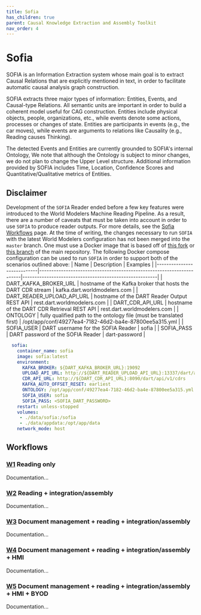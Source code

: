 ```yaml
---
title: Sofia
has_children: true
parent: Causal Knowledge Extraction and Assembly Toolkit
nav_order: 4
---
```

# Sofia

SOFIA is an Information Extraction system whose main goal is to extract Causal
Relations that are explicitly mentioned in text, in order to facilitate
automatic causal analysis graph construction.

SOFIA extracts three major types of information: Entities, Events, and
Causal-type Relations. All semantic units are important in order to build a
coherent model useful for CAG construction. Entities include physical objects,
people, organizations, etc., while events denote some actions, processes or
changes of state. Entities are participants in events (e.g., the car moves),
while events are arguments to relations like Causality (e.g., Reading causes
Thinking).

The detected Events and Entities are currently grounded to SOFIA's internal
Ontology, We note that although the Ontology is subject to minor changes, we do
not plan to change the Upper Level structure. Additional information provided by
SOFIA includes Time, Location, Confidence Scores and Quantitative/Qualitative
metrics of Entities.


## Disclaimer

Development of the `SOFIA` Reader ended before a few key features were
introduced to the World Modelers Machine Reading Pipeline. As a result, there
are a number of caveats that must be taken into account in order to use `SOFIA`
to produce reader outputs. For more details, see the [Sofia Workflows](sofia_workflows.html)
page.
At the time of writing, the changes necessary to run `SOFIA` with the latest World Modelers configuration has not been merged into the `master` branch. One must use a Docker image that is based off of [this fork](https://github.com/twosixlabs-dart/WM-src) or [this branch](TODO) of the main repository. The following Docker compose configuration can be used to run `SOFIA` in order to support both of the scenarios outlined above:
| Name                       | Description                                                          | Examples                                               |
|----------------------------|----------------------------------------------------------------------|--------------------------------------------------------|
| DART_KAFKA_BROKER_URL      | hostname of the Kafka broker that hosts the DART CDR stream          | kafka.dart.worldmodelers.com                           |
| DART_READER_UPLOAD_API_URL | hostname of the DART Reader Output REST API                          | rest.dart.worldmodelers.com                            |
| DART_CDR_API_URL           | hostname of the DART CDR Retrieval REST API                          | rest.dart.worldmodelers.com                            |
| ONTOLOGY                   | fully qualified path to the ontology file (must be translated first) | /opt/app/conf/49277ea4-7182-46d2-ba4e-87800ee5a315.yml |
| SOFIA_USER                 | DART username for the SOFIA Reader                                   | sofia                                                  |
| SOFIA_PASS                 | DART password of the SOFIA Reader                                    | dart-password                                          |


```yaml
  sofia:
    container_name: sofia
    image: sofia:latest
    environment:
      KAFKA_BROKER: ${DART_KAFKA_BROKER_URL}:19092
      UPLOAD_API_URL: http://${DART_READER_UPLOAD_API_URL}:13337/dart/api/v1/readers/upload
      CDR_API_URL: http://${DART_CDR_API_URL}:8090/dart/api/v1/cdrs
      KAFKA_AUTO_OFFSET_RESET: earliest
      ONTOLOGY: /opt/app/conf/49277ea4-7182-46d2-ba4e-87800ee5a315.yml
      SOFIA_USER: sofia
      SOFIA_PASS: <SOFIA_DART_PASSWORD>
    restart: unless-stopped
    volumes:
     - ./data/sofia:/sofia
     - ./data/appdata:/opt/app/data
    network_mode: host
```

## Workflows

<a id="w1"></a>
### [W1](index.html#w1) Reading only

Documentation...

<a id="w2"></a>
### [W2](index.html#w2) Reading + integration/assembly

Documentation...

<a id="w3"></a>
### [W3](index.html#w3) Document management + reading + integration/assembly

Documentation...

<a id="w4"></a>
### [W4](index.html#w4) Document management + reading + integration/assembly + HMI

Documentation...

<a id="w5"></a>
### [W5](index.html#w5) Document management + reading + integration/assembly + HMI + BYOD

Documentation...
